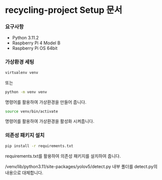 # recycling-project Setup 문서

### 요구사항
* Python 3.11.2
* Raspberry Pi 4 Model B
* Raspberry Pi OS 64bit

### 가상환경 세팅
```bash
virtualenv venv
```
또는
```bash
python -m venv venv
```
명령어를 활용하여 가상환경을 만들어 줍니다.

```bash
source venv/bin/activate
```
명령어를 활용하여 가상환경을 활성화 시켜줍니다.

### 의존성 패키지 설치
```bash
pip install -r requirements.txt
```
requirements.txt를 활용하여 의존성 패키지를 설치하여 줍니다.

/venv/lib/python3.11/site-packages/yolov5/detect.py 내부 폴더를 detect.py의 내용으로 대체합니다.
